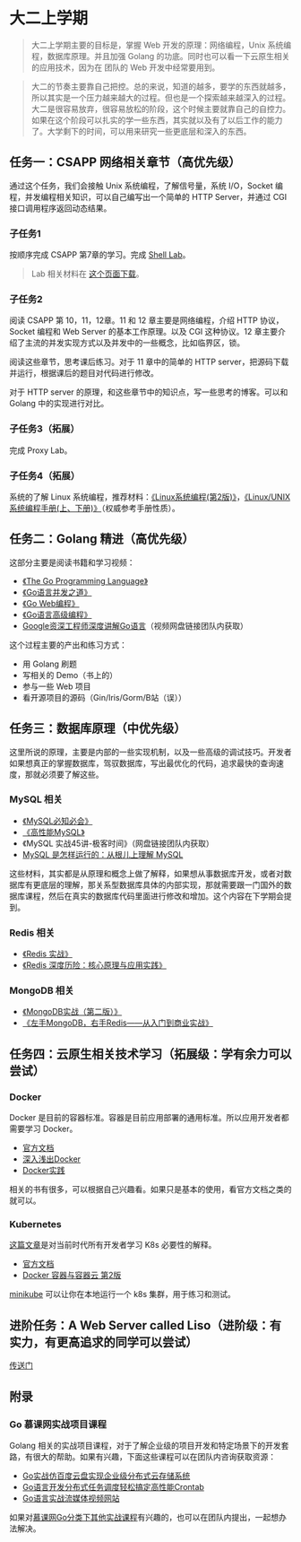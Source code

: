 # 大二上学期


> 大二上学期主要的目标是，掌握 Web 开发的原理：网络编程，Unix 系统编程，数据库原理。并且加强 Golang 的功底。同时也可以看一下云原生相关的应用技术，因为在 团队的 Web 开发中经常要用到。

> 大二的节奏主要靠自己把控。总的来说，知道的越多，要学的东西就越多，所以其实是一个压力越来越大的过程。但也是一个探索越来越深入的过程。大二是很容易放弃，很容易放松的阶段，这个时候主要就靠自己的自控力。如果在这个阶段可以扎实的学一些东西，其实就以及有了以后工作的能力了。大学剩下的时间，可以用来研究一些更底层和深入的东西。


## 任务一：CSAPP 网络相关章节（高优先级）

通过这个任务，我们会接触 Unix 系统编程，了解信号量，系统 I/O，Socket 编程，并发编程相关知识，可以自己编写出一个简单的 HTTP Server，并通过 CGI 接口调用程序返回动态结果。

### 子任务1

按顺序完成 CSAPP 第7章的学习。完成 [Shell Lab](http://csapp.cs.cmu.edu/3e/shlab.pdf)。

> Lab 相关材料在 [这个页面下载](http://csapp.cs.cmu.edu/3e/labs.html)。

### 子任务2

阅读 CSAPP 第 10，11，12章。11 和 12 章主要是网络编程，介绍 HTTP 协议，Socket 编程和 Web Server 的基本工作原理。以及 CGI 这种协议。12 章主要介绍了主流的并发实现方式以及并发中的一些概念，比如临界区，锁。

阅读这些章节，思考课后练习。对于 11 章中的简单的 HTTP server，把源码下载并运行，根据课后的题目对代码进行修改。

对于 HTTP server 的原理，和这些章节中的知识点，写一些思考的博客。可以和 Golang 中的实现进行对比。

### 子任务3（拓展）

完成 Proxy Lab。

### 子任务4（拓展）

系统的了解 Linux 系统编程，推荐材料：[《Linux系统编程(第2版)》](http://e.dangdang.com/products/1900722505.html)，[《Linux/UNIX系统编程手册(上、下册)》](http://product.dangdang.com/23399180.html)（权威参考手册性质）。


## 任务二：Golang 精进（高优先级）

这部分主要是阅读书籍和学习视频：

+ [《The Go Programming Language》](http://product.dangdang.com/23895617.html)
+ [《Go语言并发之道》](http://product.dangdang.com/26317465.html)
+ [《Go Web编程》](http://product.dangdang.com/25199475.html)
+ [《Go语言高级编程》](http://product.dangdang.com/27896588.html)
+ [Google资深工程师深度讲解Go语言](https://coding.imooc.com/class/180.html)（视频网盘链接团队内获取）

这个过程主要的产出和练习方式：

+ 用 Golang 刷题
+ 写相关的 Demo（书上的）
+ 参与一些 Web 项目
+ 看开源项目的源码（Gin/Iris/Gorm/B站（误））

## 任务三：数据库原理（中优先级）

这里所说的原理，主要是内部的一些实现机制，以及一些高级的调试技巧。开发者如果想真正的掌握数据库，驾驭数据库，写出最优化的代码，追求最快的查询速度，那就必须要了解这些。

### MySQL 相关


+ [《MySQL必知必会》](http://product.dangdang.com/20426804.html)
+ [《高性能MySQL》](http://product.dangdang.com/23214590.html)
+ 《MySQL 实战45讲-极客时间》（网盘链接团队内获取）
+ [MySQL 是怎样运行的：从根儿上理解 MySQL](https://juejin.im/book/5bffcbc9f265da614b11b731)
 
这些材料，其实都是从原理和概念上做了解释，如果想从事数据库开发，或者对数据库有更底层的理解，那关系型数据库具体的内部实现，那就需要跟一门国外的数据库课程，然后在真实的数据库代码里面进行修改和增加。这个内容在下学期会提到。

### Redis 相关

+ [《Redis 实战》](http://product.dangdang.com/23800641.html)
+ [《Redis 深度历险：核心原理与应用实践》](http://product.dangdang.com/25859315.html)  

### MongoDB 相关

+ [《MongoDB实战（第二版）》](http://product.dangdang.com/24195532.html)
+ [《左手MongoDB，右手Redis——从入门到商业实战》](http://product.dangdang.com/26511765.html)


## 任务四：云原生相关技术学习（拓展级：学有余力可以尝试）

### Docker

Docker 是目前的容器标准。容器是目前应用部署的通用标准。所以应用开发者都需要学习 Docker。

+ [官方文档](https://www.docker.com/get-started)
+ [深入浅出Docker](http://product.dangdang.com/26917576.html)
+ [Docker实践](http://product.dangdang.com/25218250.html)

相关的书有很多，可以根据自己兴趣看。如果只是基本的使用，看官方文档之类的就可以。

### Kubernetes

[这篇文章](https://github.com/answer1991/articles/blob/master/Kubernetes-is-the-next-generation-os.md)是对当前时代所有开发者学习 K8s 必要性的解释。

+ [官方文档](https://kubernetes.io/docs/home/)
+ [Docker 容器与容器云 第2版](http://product.dangdang.com/24048539.html)

[minikube](https://github.com/kubernetes/minikube) 可以让你在本地运行一个 k8s 集群，用于练习和测试。

## 进阶任务：A Web Server called Liso（进阶级：有实力，有更高追求的同学可以尝试）


[传送门](/be/liso)



## 附录

### Go 慕课网实战项目课程

Golang 相关的实战项目课程，对于了解企业级的项目开发和特定场景下的开发套路，有很大的帮助。如果有兴趣，下面这些课程可以在团队内咨询获取资源：


+ [Go实战仿百度云盘实现企业级分布式云存储系统](https://coding.imooc.com/class/323.html) 
+ [Go语言开发分布式任务调度轻松搞定高性能Crontab](https://coding.imooc.com/class/281.html)
+ [Go语言实战流媒体视频网站](https://coding.imooc.com/class/227.html)

如果对[慕课网Go分类下其他实战课程](https://coding.imooc.com/?c=go)有兴趣的，也可以在团队内提出，一起想办法解决。
 
  